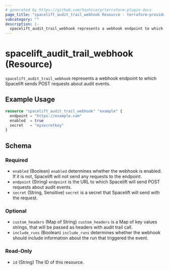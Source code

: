 ```yaml
---
# generated by https://github.com/hashicorp/terraform-plugin-docs
page_title: "spacelift_audit_trail_webhook Resource - terraform-provider-spacelift"
subcategory: ""
description: |-
  spacelift_audit_trail_webhook represents a webhook endpoint to which Spacelift sends POST requests about audit events.
---
```


# spacelift_audit_trail_webhook (Resource)

`spacelift_audit_trail_webhook` represents a webhook endpoint to which Spacelift sends POST requests about audit events.

## Example Usage

```terraform
resource "spacelift_audit_trail_webhook" "example" {
  endpoint = "https://example.com"
  enabled  = true
  secret   = "mysecretkey"
}
```

<!-- schema generated by tfplugindocs -->
## Schema

### Required

- `enabled` (Boolean) `enabled` determines whether the webhook is enabled. If it is not, Spacelift will not send any requests to the endpoint.
- `endpoint` (String) `endpoint` is the URL to which Spacelift will send POST requests about audit events.
- `secret` (String, Sensitive) `secret` is a secret that Spacelift will send with the request.

### Optional

- `custom_headers` (Map of String) `custom_headers` is a Map of key values strings, that will be passed as headers with audit trail call.
- `include_runs` (Boolean) `include_runs` determines whether the webhook should include information about the run that triggered the event.

### Read-Only

- `id` (String) The ID of this resource.
